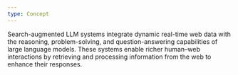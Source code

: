 ```yaml
---
type: Concept
---
```


Search-augmented LLM systems integrate dynamic real-time web data with the reasoning, problem-solving, and question-answering capabilities of large language models. These systems enable richer human–web interactions by retrieving and processing information from the web to enhance their responses.